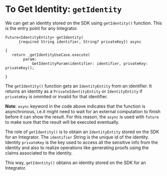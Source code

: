# To Get Identity: `getIdentity`
 
We can get an identity stored on the SDK using `getIdentity()` function. This is the entry point for any Integrator.
 
```
Future<IdentityEntity> getIdentity(
      {required String identifier, String? privateKey}) async
 
{
   return _getIdentityUseCase.execute(
        param:
            GetIdentityParam(identifier: identifier, privateKey: privateKey));
 
}
```
The `getIdentity()` function gets an `IdentityEntity` from an identifier. It returns an identity as a `PrivateIdentityEntity` or `IdentityEntity` if `privateKey` is ommited or invalid for that identifier.
 
**Note**: `async` keyword in the code above indicates that the function is asynchronous, i.e.it might need to wait for an external computation to finish before it can show the result. For this reason, the `async` is used with `future` to make sure that the result will be executed eventually. 
 
The role of `getIdentity()` is to obtain an `IdentityEntity` stored on the SDK for an Integrator. The `identifier` String is the unique id of the identity. Identity `privateKey` is the key used to access all the sensitive info from the identity and also to realize operations like generating proofs using the claims associated to the identity.
 
This way, `getIdentity()` obtains an identity stored on the SDK for an Integrator.